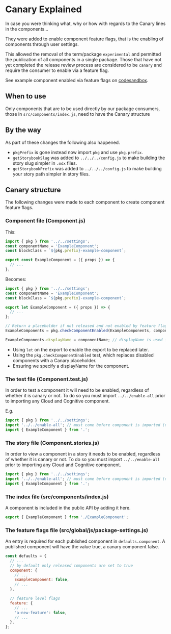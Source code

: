 # Canary Explained

In case you were thinking what, why or how with regards to the Canary lines in
the components...

They were added to enable component feature flags, that is the enabling of
components through user settings.

This allowed the removal of the term/package `experimental` and permitted the
publication of all components in a single package. Those that have not yet
completed the release review process are considered to be `canary` and require
the consumer to enable via a feature flag.

See example component enabled via feature flags on
[codesandbox](https://codesandbox.io/s/example-component-canary-olif5).

## When to use

Only components that are to be used directly by our package consumers, those in
`src/components/index.js`, need to have the Canary structure

## By the way

As part of these changes the following also happened.

- `pkgPrefix` is gone instead now import `pkg` and use `pkg.prefix`.
- `getStorybookSlug` was added to `../../../config.js` to make building the
  story slug simpler in `.mdx` files.
- `getStorybookPrefix` was added to `../../../config.js` to make building your
  story path simpler in story files.

## Canary structure

The following changes were made to each component to create component feature
flags.

### Component file (Component.js)

This:

```js
import { pkg } from '../../settings';
const componentName = 'ExampleComponent';
const blockClass = `${pkg.prefix}-example-component`;

export const ExampleComponent = ({ props }) => {
  // ...
};
```

Becomes:

```js
import { pkg } from '../../settings';
const componentName = 'ExampleComponent';
const blockClass = `${pkg.prefix}-example-component`;

export let ExampleComponent = ({ props }) => {
  // ...
};

// Return a placeholder if not released and not enabled by feature flag
ExampleComponents = pkg.checkComponentEnabled(ExampleComponents, componentName);

ExampleComponents.displayName = componentName; // displayName is used in preference to function.name by React
```

- Using `let` on the export to enable the export to be replaced later.
- Using the `pkg.checkComponentEnabled` test, which replaces disabled components
  with a Canary placeholder.
- Ensuring we specify a displayName for the component.

### The test file (Component.test.js)

In order to test a component it will need to be enabled, regardless of whether
it is canary or not. To do so you must import `../../enable-all` prior to
importing any Cloud and Cognitive component.

E.g.

```js
import { pkg } from '../../settings';
import '../../enable-all'; // must come before component is imported (directly or indirectly)
import { ExampleComponent } from '.';
```

### The story file (Component.stories.js)

In order to view a component in a story it needs to be enabled, regardless of
whether it is canary or not. To do so you must import `../../enable-all` prior
to importing any Cloud and Cognitive component.

```js
import { pkg } from '../../settings';
import '../../enable-all'; // must come before component is imported (directly or indirectly)
import { ExampleComponent } from '.';
```

### The index file (src/components/index.js)

A component is included in the public API by adding it here.

```js
export { ExampleComponent } from './ExampleComponent';
```

### The feature flags file (src/global/js/package-settings.js)

An entry is required for each published component in `defaults.component`. A
published component will have the value true, a canary component false.

```js
const defaults = {
  // ...
  // by default only released components are set to true
  component: {
    // ...
    ExampleComponent: false,
    // ...
  },

  // feature level flags
  feature: {
    // ...
    'a-new-feature': false,
    // ...
  },
};
```
